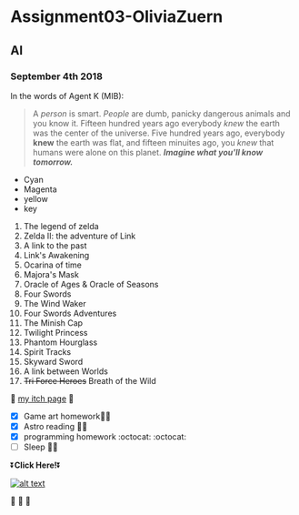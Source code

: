 # Assignment03-OliviaZuern
## AI 
### September 4th 2018

In the words of Agent K (MIB):
> A *person* is smart. *People* are dumb, panicky dangerous animals and you know it. Fifteen hundred years ago everybody *knew* the earth was the center of the universe. Five hundred years ago, everybody **knew** the earth was flat, and fifteen minuites ago, you *knew* that humans were alone on this planet. **_Imagine what you'll know tomorrow._**

- Cyan
- Magenta
- yellow
- key

1. The legend of zelda
2. Zelda II: the adventure of Link
3. A link to the past
4. Link's Awakening
5. Ocarina of time
6. Majora's Mask
7. Oracle of Ages & Oracle of Seasons
8. Four Swords
9. The Wind Waker
10. Four Swords Adventures
11. The Minish Cap
12. Twilight Princess
13. Phantom Hourglass
14. Spirit Tracks
15. Skyward Sword
16. A link between Worlds
17. ~~Tri Force Heroes~~ Breath of the Wild

:sparkling_heart: [my itch page](https://irisz.itch.io) :sparkling_heart:

- [X] Game art homework:space_invader::art:
- [X] Astro reading :dizzy::telescope:
- [X] programming homework :octocat: :octocat:
- [ ] Sleep :crystal_ball::zzz:

:arrow_double_down:**Click Here!**:arrow_double_down:

[![alt text](https://img.itch.zone/aW1hZ2UvMjYwODMyLzE0MDE4NjkucG5n/347x500/zbM7Pf.png "JACK")](https://irisz.itch.io/jack-testfire)

:diamond_shape_with_a_dot_inside: :white_flower: :trident:
